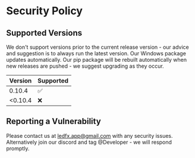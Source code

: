 # Security Policy

## Supported Versions

We don't support versions prior to the current release version - our advice and suggestion is to always run the latest version.
Our Windows package updates automatically.
Our pip package will be rebuilt automatically when new releases are pushed - we suggest upgrading as they occur.

| Version | Supported          |
| ------- | ------------------ |
| 0.10.4   | :white_check_mark: |
| <0.10.4  | :x:                |


## Reporting a Vulnerability

Please contact us at ledfx.app@gmail.com with any security issues.
Alternatively join our discord and tag @Developer - we will respond promptly.
